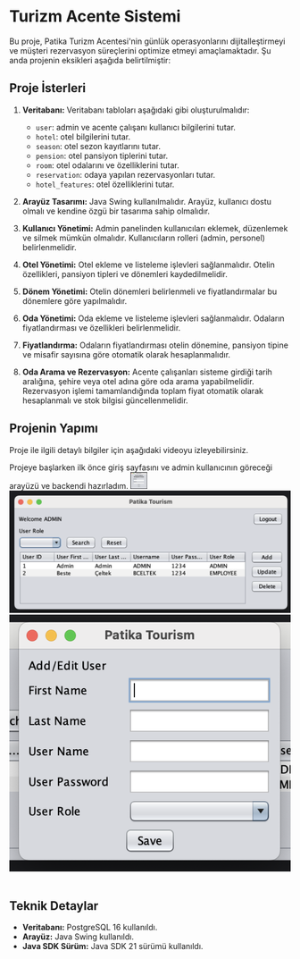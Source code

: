 # Turizm Acente Sistemi

Bu proje, Patika Turizm Acentesi'nin günlük operasyonlarını dijitalleştirmeyi ve müşteri rezervasyon süreçlerini optimize etmeyi amaçlamaktadır. Şu anda projenin eksikleri aşağıda belirtilmiştir:

## Proje İsterleri

1. **Veritabanı:** Veritabanı tabloları aşağıdaki gibi oluşturulmalıdır:
    - `user`: admin ve acente çalışanı kullanıcı bilgilerini tutar.
    - `hotel`: otel bilgilerini tutar.
    - `season`: otel sezon kayıtlarını tutar.
    - `pension`: otel pansiyon tiplerini tutar.
    - `room`: otel odalarını ve özelliklerini tutar.
    - `reservation`: odaya yapılan rezervasyonları tutar.
    - `hotel_features`: otel özelliklerini tutar.

2. **Arayüz Tasarımı:** Java Swing kullanılmalıdır. Arayüz, kullanıcı dostu olmalı ve kendine özgü bir tasarıma sahip olmalıdır.

3. **Kullanıcı Yönetimi:** Admin panelinden kullanıcıları eklemek, düzenlemek ve silmek mümkün olmalıdır. Kullanıcıların rolleri (admin, personel) belirlenmelidir.

4. **Otel Yönetimi:** Otel ekleme ve listeleme işlevleri sağlanmalıdır. Otelin özellikleri, pansiyon tipleri ve dönemleri kaydedilmelidir.

5. **Dönem Yönetimi:** Otelin dönemleri belirlenmeli ve fiyatlandırmalar bu dönemlere göre yapılmalıdır.

6. **Oda Yönetimi:** Oda ekleme ve listeleme işlevleri sağlanmalıdır. Odaların fiyatlandırması ve özellikleri belirlenmelidir.

7. **Fiyatlandırma:** Odaların fiyatlandırması otelin dönemine, pansiyon tipine ve misafir sayısına göre otomatik olarak hesaplanmalıdır.

8. **Oda Arama ve Rezervasyon:** Acente çalışanları sisteme girdiği tarih aralığına, şehire veya otel adına göre oda arama yapabilmelidir. Rezervasyon işlemi tamamlandığında toplam fiyat otomatik olarak hesaplanmalı ve stok bilgisi güncellenmelidir.

## Projenin Yapımı

Proje ile ilgili detaylı bilgiler için aşağıdaki videoyu izleyebilirsiniz.








Projeye başlarken ilk önce giriş sayfasını ve admin kullanıcının göreceği arayüzü ve backendi hazırladım.
<img width="30px" src="/images/Screenshot%202024-04-29%20at%2020.56.36.png" alt="Giriş Sayfası" />
![Admin Arayüzü](/images/Screenshot%202024-04-29%20at%2020.56.49.png)
![Kullanıcı Ekleme Arayüzü](/images/Screenshot%202024-04-29%20at%2020.56.57.png)
![]()
![]()
![]()
![]()
![]()
![]()

## Teknik Detaylar

- **Veritabanı:** PostgreSQL 16 kullanıldı.
- **Arayüz:** Java Swing kullanıldı.
- **Java SDK Sürüm:** Java SDK 21 sürümü kullanıldı.
